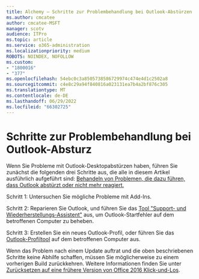```yaml
---
title: Alchemy – Schritte zur Problembehandlung bei Outlook-Abstürzen
ms.author: cmcatee
author: cmcatee-MSFT
manager: scotv
audience: ITPro
ms.topic: article
ms.service: o365-administration
ms.localizationpriority: medium
ROBOTS: NOINDEX, NOFOLLOW
ms.custom:
- "1800016"
- "377"
ms.openlocfilehash: 54ebc0c3a8505738586729974c474e4d1c2502a8
ms.sourcegitcommit: c4e8c29a94f840816a023131ea7b4a2bf876c305
ms.translationtype: MT
ms.contentlocale: de-DE
ms.lasthandoff: 06/29/2022
ms.locfileid: "66302725"
---
```

# <a name="outlook-crash-troubleshooting-steps"></a>Schritte zur Problembehandlung bei Outlook-Absturz

Wenn Sie Probleme mit Outlook-Desktopabstürzen haben, führen Sie zunächst die folgenden drei Schritte aus, die alle in diesem Artikel ausführlich aufgeführt sind: [Behandeln von Problemen, die dazu führen, dass Outlook abstürzt oder nicht mehr reagiert.](https://docs.microsoft.com/exchange/troubleshoot/outlook-crashes/crash-issues)
  
Schritt 1: Untersuchen Sie mögliche Probleme mit Add-Ins.
  
Schritt 2: Reparieren Sie Outlook, und führen Sie das [Tool "Support- und Wiederherstellungs-Assistent"](https://aka.ms/SaRA-OutlookWontStart) aus, um Outlook-Startfehler auf dem betroffenen Computer zu beheben.
  
Schritt 3: Erstellen Sie ein neues Outlook-Profil, oder führen Sie das [Outlook-Profiltool](https://aka.ms/SaRA-OutlookSetupProfile) auf dem betroffenen Computer aus.
  
Wenn das Problem nach einem Update auftrat und die oben beschriebenen Schritte keine Abhilfe schaffen, müssen Sie möglicherweise zu einem vorherigen Build zurückkehren. Weitere Informationen finden Sie unter [Zurücksetzen auf eine frühere Version von Office 2016 Klick-und-Los](https://support.microsoft.com/help/2770432).
  